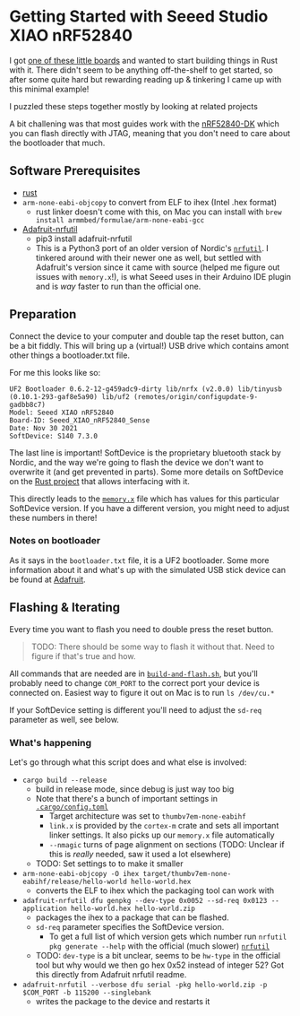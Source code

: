 Getting Started with Seeed Studio XIAO nRF52840
===============================================

I got [one of these little boards](https://www.seeedstudio.com/Seeed-XIAO-BLE-nRF52840-p-5201.html)
and wanted to start building things in Rust with it.
There didn't seem to be anything off-the-shelf to get started, so after some quite hard but 
rewarding reading up & tinkering I came up with this minimal example!

I puzzled these steps together mostly by looking at related projects

A bit challening was that most guides work with the [nRF52840-DK](https://www.seeedstudio.com/Seeed-XIAO-BLE-nRF52840-p-5201.html)
which you can flash directly with JTAG, meaning that you don't need to care about the bootloader
that much.

Software Prerequisites
-------------
* [rust](https://www.rust-lang.org/)
* `arm-none-eabi-objcopy` to convert from ELF to ihex (Intel .hex format)
  * rust linker doesn't come with this, on Mac you can install with 
    `brew install armmbed/formulae/arm-none-eabi-gcc`
* [Adafruit-nrfutil](https://github.com/adafruit/Adafruit_nRF52_nrfutil)
  * pip3 install adafruit-nrfutil
  * This is a Python3 port of an older version of Nordic's [`nrfutil`](https://www.nordicsemi.com/Products/Development-tools/nrf-util).
    I tinkered around with their newer one as well, but settled with Adafruit's version
    since it came with source (helped me figure out issues with `memory.x`!),
    is what Seeed uses in their Arduino IDE plugin and is *way* faster to run than the official one.

Preparation
-----------
Connect the device to your computer and double tap the reset button, can be a bit fiddly.
This will bring up a (virtual!) USB drive which contains amont other things a bootloader.txt file.

For me this looks like so:

```
UF2 Bootloader 0.6.2-12-g459adc9-dirty lib/nrfx (v2.0.0) lib/tinyusb (0.10.1-293-gaf8e5a90) lib/uf2 (remotes/origin/configupdate-9-gadbb8c7)
Model: Seeed XIAO nRF52840
Board-ID: Seeed_XIAO_nRF52840_Sense
Date: Nov 30 2021
SoftDevice: S140 7.3.0
```

The last line is important! SoftDevice is the proprietary bluetooth stack by Nordic,
and the way we're going to flash the device we don't want to overwrite it (and get prevented in parts).
Some more details on SoftDevice on the [Rust project](https://github.com/embassy-rs/nrf-softdevice)
that allows interfacing with it.

This directly leads to the [`memory.x`](memory.x) file which has values for this particular SoftDevice
version.
If you have a different version, you might need to adjust these numbers in there!


### Notes on bootloader

As it says in the `bootloader.txt` file, it is a UF2 bootloader.
Some more information about it and what's up with the simulated USB stick device can be found
at [Adafruit](https://learn.adafruit.com/adafruit-feather-m0-express-designed-for-circuit-python-circuitpython/uf2-bootloader-details).


Flashing & Iterating
--------------------
Every time you want to flash you need to double press the reset button.

> TODO: There should be some way to flash it without that. Need to figure if that's true and how.

All commands that are needed are in [`build-and-flash.sh`](build-and-flash.sh), but you'll probably
need to change `COM_PORT` to the correct port your device is connected on.
Easiest way to figure it out on Mac is to run `ls /dev/cu.*`

If your SoftDevice setting is different you'll need to adjust the `sd-req` parameter as well, see below.


### What's happening

Let's go through what this script does and what else is involved:

* `cargo build --release`
  * build in release mode, since debug is just way too big
  * Note that there's a bunch of important settings in [`.cargo/config.toml`](.cargo/config.toml)
    * Target architecture was set to `thumbv7em-none-eabihf`
    * `link.x` is provided by the `cortex-m` crate and sets all important linker settings. It also picks up our `memory.x` file automatically
    * `--nmagic` turns of page alignment on sections (TODO: Unclear if this is _really_ needed, saw it used a lot elsewhere)
  * TODO: Set settings to to make it smaller
* `arm-none-eabi-objcopy -O ihex target/thumbv7em-none-eabihf/release/hello-world hello-world.hex`
  * converts the ELF to ihex which the packaging tool can work with
* `adafruit-nrfutil dfu genpkg --dev-type 0x0052 --sd-req 0x0123 --application hello-world.hex hello-world.zip`
  * packages the ihex to a package that can be flashed.
  * `sd-req` parameter specifies the SoftDevice version.
    * To get a full list of which version gets which number run `nrfutil pkg generate --help`
      with the official (much slower) [`nrfutil`](https://www.nordicsemi.com/Products/Development-tools/nrf-util)
  * TODO: `dev-type` is a bit unclear, seems to be `hw-type` in the official tool but why would we then go hex 0x52 instead of integer 52?
    Got this directly from Adafruit nrfutil readme.
* `adafruit-nrfutil --verbose dfu serial -pkg hello-world.zip -p $COM_PORT -b 115200 --singlebank`
  * writes the package to the device and restarts it

